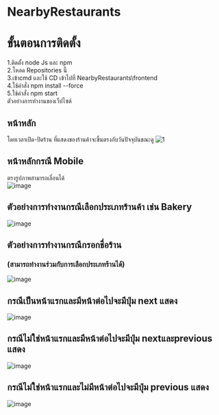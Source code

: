 # NearbyRestaurants

# ขั้นตอนการติดตั้ง<br />
1.ติดตั้ง node Js และ npm<br />
2.โหลด Repositories นี้<br />
3.เข้าcmd และใช้ CD เข้าไปที่ NearbyRestaurants\frontend<br />
4.ใช้คำสั่ง npm install --force<br />
5.ใช้คำสั่ง npm start<br />
ตัวอย่างการทำงานของเว็ปไซต์<br />
## หน้าหลัก<br />
โดยเวลาเปิด-ปิดร้าน ที่แสดงของร้านค้าจะขึ้นตรงกับวันปัจจุบันขณะดู
![1](https://user-images.githubusercontent.com/89379680/211829623-1513f9ac-d014-482c-b77c-7732fa62745e.png)
<br />

## หน้าหลักกรณี Mobile<br />
ตรงรูปภาพสามารถเลื่อนได้ <br />
![image](https://user-images.githubusercontent.com/89379680/211830958-71097b04-c74f-4ef5-8084-b922e8d8384a.png)

## ตัวอย่างการทำงานกรณีเลือกประเภทร้านค้า เช่น Bakery <br />
![image](https://user-images.githubusercontent.com/89379680/211831272-5b362a9c-6d29-4c62-a5c6-d03ac4abfda8.png)
## ตัวอย่างการทำงานกรณีกรอกชื่อร้าน <br />
### (สามารถทำงานร่วมกับการเลือกประเภทร้านได้)
![image](https://user-images.githubusercontent.com/89379680/211831533-028e1062-4c9e-429a-a344-973c20173f7b.png)

## กรณีเป็นหน้าแรกและมีหน้าต่อไปจะมีปุ่ม next แสดง <br />
![image](https://user-images.githubusercontent.com/89379680/211831942-48819369-8efd-41c9-bdbd-4419574a06ff.png)
## กรณีไม่ใช่หน้าแรกและมีหน้าต่อไปจะมีปุ่ม nextและprevious แสดง <br />
![image](https://user-images.githubusercontent.com/89379680/211832099-bdae0ad0-0ec9-4d51-8bef-7754b7a0a12e.png)
## กรณีไม่ใช่หน้าแรกและไม่มีหน้าต่อไปจะมีปุ่ม previous แสดง <br />
![image](https://user-images.githubusercontent.com/89379680/211832273-579e7216-e44e-40e5-83b6-4e90f19a7e6e.png)

